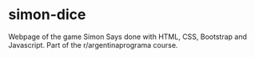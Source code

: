 # simon-dice
Webpage of the game Simon Says done with HTML, CSS, Bootstrap and Javascript. Part of the r/argentinaprograma course.
